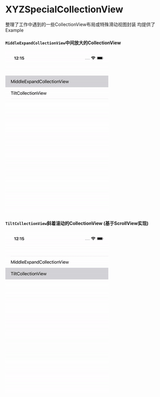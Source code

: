 # XYZSpecialCollectionView

整理了工作中遇到的一些CollectionView布局或特殊滑动视图封装
均提供了Example

#### ```MiddleExpandCollectionView```中间放大的CollectionView
![](./preview/MiddleExpandCollectionView.gif)

#### ```TiltCollectionView```斜着滚动的CollectionView (基于ScrollView实现)
![](./preview/TiltCollectionView.gif)
